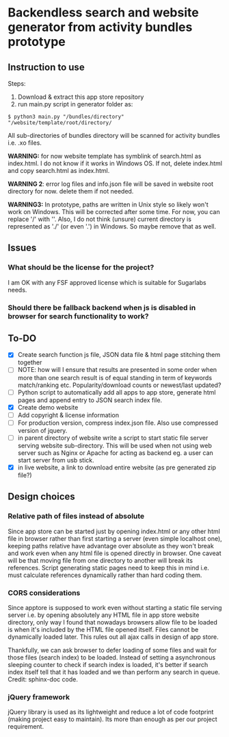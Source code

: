 # Backendless search and website generator from activity bundles prototype

## Instruction to use

Steps:
1. Download & extract this app store repository
2. run main.py script in generator folder as:

```
$ python3 main.py "/bundles/directory" "/website/template/root/directory/
```

All sub-directories of bundles directory will be scanned for activity
bundles i.e. .xo files.

**WARNING:** for now website template has symblink of search.html as index.html. I do not know if it works in Windows OS. If not, delete index.html and copy search.html as index.html.

**WARNING 2**: error log files and info.json file will be saved in website root directory for now. delete them if not needed.

**WARNING3:** In prototype, paths are written in Unix style so likely won't work on Windows. This will be corrected after some time. For now, you can replace '/' with '\'. Also, I do not think (unsure) current directory is represented as './' (or even '.\') in Windows. So maybe remove that as well.

## Issues
### What should be the license for the project?
I am OK with any FSF approved license which is suitable for Sugarlabs needs.

### Should there be fallback backend when js is disabled in browser for search functionality to work?

## To-DO
- [x] Create search function js file, JSON data file & html page stitching them together
- [ ] NOTE: how will I ensure that results are presented in  some order when more than one search result is of equal standing in term of keywords match/ranking etc. Popularity/download counts or newest/last updated?
- [ ] Python script to automatically add all apps to app store, generate html pages and append entry to JSON search index file.
- [x] Create demo website
- [ ] Add copyright & license information
- [ ] For production version, compress index.json file. Also use compressed version of jquery.
- [ ] in parent directory of website write a script to start static file server serving website sub-directory. This will be used when not using web server such as Nginx or Apache for acting as backend eg. a user can start server from usb stick.
- [x] in live website, a link to download entire website (as pre generated zip file?)

## Design choices

### Relative path of files instead of absolute
Since app store can be started just by opening index.html or any other html file in browser rather than first starting a server (even simple localhost one), keeping paths relative have advantage over absolute as they won't break and work even when any html file is opened directly in browser. One caveat will be that moving file from one directory to another will break its references. Script generating static pages need to keep this in mind i.e. must calculate references dynamically rather than hard coding them.

### CORS considerations
Since apptore is supposed to work even without starting a static file serving server i.e. by opening absolutely any HTML file in app store website directory, only way I found that nowadays browsers allow file to be loaded is when it's included by the HTML file opened itself. Files cannot be dynamically loaded later. This rules out all ajax calls in design of app store.

Thankfully, we can ask browser to defer loading of some files and wait for those files (search index) to be loaded. Instead of setting a asynchronous sleeping counter to check if search index is loaded, it's better if search index itself tell that it has loaded and we than perform any search in queue.
Credit: sphinx-doc code.

### jQuery framework
jQuery library is used as its lightweight and reduce a lot of code footprint (making project easy to maintain). Its more than enough as per our project requirement.
